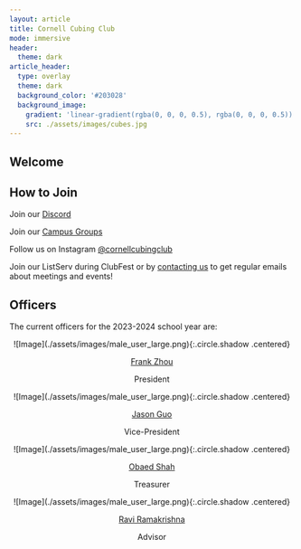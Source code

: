 ```yaml
---
layout: article
title: Cornell Cubing Club
mode: immersive
header:
  theme: dark
article_header:
  type: overlay
  theme: dark
  background_color: '#203028'
  background_image:
    gradient: 'linear-gradient(rgba(0, 0, 0, 0.5), rgba(0, 0, 0, 0.5))'
    src: ./assets/images/cubes.jpg
---
```


## Welcome

## How to Join

Join our [Discord](https://discord.gg/VyXbMqXg8f) 

Join our [Campus Groups](https://cornell.campusgroups.com/rubiksclub/home/)

Follow us on Instagram [@cornellcubingclub](https://www.instagram.com/cornellcubingclub/?igshid=MzRlODBiNWFlZA%3D%3D)

Join our ListServ during ClubFest or by [contacting us](mailto:cubingclubatcornell@gmail.com) to get regular emails about meetings and events!

## Officers

The current officers for the 2023-2024 school year are:

<div class="grid-container">
<div class="grid grid--p-3">

<div class="cell cell--12 cell--md-5 cell--lg-4" markdown="1">
<div style="text-align:center">
![Image](./assets/images/male_user_large.png){:.circle.shadow .centered}

[Frank Zhou](mailto:fcz5@cornell.edu)

President
</div>
</div>

<div class="cell cell--12 cell--md-5 cell--lg-4" markdown="1">
<div style="text-align:center">
![Image](./assets/images/male_user_large.png){:.circle.shadow .centered}

[Jason Guo](mailto:sg763@cornell.edu)

Vice-President
</div>
</div>

<div class="cell cell--12 cell--md-5 cell--lg-4" markdown="1">
<div style="text-align:center">
![Image](./assets/images/male_user_large.png){:.circle.shadow .centered}

[Obaed Shah](mailto:os88@cornell.edu)

Treasurer
</div>
</div>

<div class="cell cell--12 cell--md-5 cell--lg-4" markdown="1">
<div style="text-align:center">
![Image](./assets/images/male_user_large.png){:.circle.shadow .centered}

[Ravi Ramakrishna](mailto:ravi@math.cornell.edu)

Advisor
</div>
</div>
</div>
</div>









